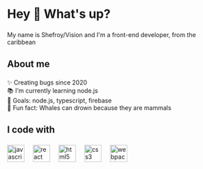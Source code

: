 <h1 align="left">Hey 👋 What's up?</h1>

###

<p align="left">My name is Shefroy/Vision and I'm a front-end developer, from the caribbean</p>

###

<h2 align="left">About me</h2>

###

<p align="left">✨ Creating bugs since 2020<br>📚 I'm currently learning node.js<br>🎯 Goals: node.js, typescript, firebase<br>🎲 Fun fact:  Whales can drown because they are mammals</p>

###

<h2 align="left">I code with</h2>

###

<div align="left">
  <img src="https://cdn.jsdelivr.net/gh/devicons/devicon/icons/javascript/javascript-original.svg" height="40" alt="javascript logo"  />
  <img width="12" />
  <img src="https://cdn.jsdelivr.net/gh/devicons/devicon/icons/react/react-original.svg" height="40" alt="react logo"  />
  <img width="12" />
  <img src="https://cdn.jsdelivr.net/gh/devicons/devicon/icons/html5/html5-original.svg" height="40" alt="html5 logo"  />
  <img width="12" />
  <img src="https://cdn.jsdelivr.net/gh/devicons/devicon/icons/css3/css3-original.svg" height="40" alt="css3 logo"  />
  <img width="12" />
  <img src="https://cdn.jsdelivr.net/gh/devicons/devicon/icons/webpack/webpack-original.svg" height="40" alt="webpack logo"  />
  <img width="12" />
</div>

###
